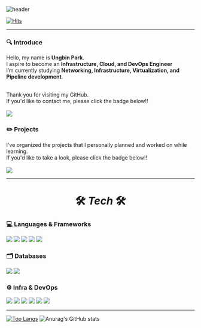 ![header](https://capsule-render.vercel.app/api?type=venom&color=auto&customColorList=2&height=200&section=header&text=Ungbbi&fontSize=70&fontColor=d6ace9&theme=gruvbox_light)
</br>

[![Hits](https://hits.seeyoufarm.com/api/count/incr/badge.svg?url=https://github.com/Ungbbi&count_bg=%23AAACE3&title_bg=%237B628E&icon=&icon_color=%23E7E7E7&title=Hits&edge_flat=false)](https://github.com/Ungbbi)
</br>
___
### 🔍 Introduce
Hello, my name is **Ungbin Park**.</br>
I aspire to become an **Infrastructure, Cloud, and DevOps Engineer**</br>
I’m currently studying **Networking, Infrastructure, Virtualization, and Pipeline development**.</br></br>

Thank you for visiting my GitHub.</br>
If you'd like to contact me, please click the badge below!! </br></br>
<a href="mailto:mandarin1999@tukorea.ac.kr"><img src="https://img.shields.io/badge/Gmail-EA4335?style=for-the-badge&logo=Gmail&logoColor=white&link=mandarin1999@tukorea.ac.kr"/></a>
</br>

### ✏️ Projects
I've organized the projects that I personally planned and worked on while learning.</br>
If you'd like to take a look, please click the badge below!!</br></br>
<a href="https://github.com/Ungbbi/Project-Portfolio"><img src="https://img.shields.io/badge/Github-181717?style=for-the-badge&logo=Github&logoColor=white&link=https://github.com/Ungbbi/Project-Portfolio"/></a>
___
# <div align="center"> 🛠️ *Tech* 🛠️</div>
### 💻 Languages & Frameworks
<img src="https://img.shields.io/badge/Python-3776AB?style=for-the-badge&logo=Python&logoColor=white"> <img src="https://img.shields.io/badge/Java-ED8B00?style=for-the-badge&logo=openjdk&logoColor=white"> <img src="https://img.shields.io/badge/C-A8B9CC?style=for-the-badge&logo=c&logoColor=white"> <img src="https://img.shields.io/badge/Linux-FCC624?style=for-the-badge&logo=linux&logoColor=white"> <img src="https://img.shields.io/badge/SpringBoot-6DB33F?style=for-the-badge&logo=springboot&logoColor=white"/> 

### 🗂️ Databases
<img src="https://img.shields.io/badge/MySQL-00000F?style=for-the-badge&logo=mysql&logoColor=white"/> <img src="https://img.shields.io/badge/OracleSQL-F80000?style=for-the-badge&logo=oracle&logoColor=white"/>

### ⚙️ Infra & DevOps
<img src="https://img.shields.io/badge/Amazon_AWS-232F3E?style=for-the-badge&logo=amazon-aws&logoColor=white"/> <img src="https://img.shields.io/badge/Ubuntu-E95420?style=for-the-badge&logo=ubuntu&logoColor=white"/> <img src="https://img.shields.io/badge/Docker-2496ED?style=for-the-badge&logo=docker&logoColor=white"/> <img src="https://img.shields.io/badge/kubernetes-326CE5?style=for-the-badge&logo=kubernetes&logoColor=white"/> <img src="https://img.shields.io/badge/elk stack-0C2074?style=for-the-badge&logo=elk stack&logoColor=white"/> <img src="https://img.shields.io/badge/Cisco-1BA0D7?style=for-the-badge&logo=cisco&logoColor=white"/>
___

  
</div>


[![Top Langs](https://github-readme-stats.vercel.app/api/top-langs/?username=ungbbi&theme=moltack)](https://github.com/anuraghazra/github-readme-stats)
![Anurag's GitHub stats](https://github-readme-stats.vercel.app/api?username=ungbbi&show_icons=true&theme=moltack)


<!--
**Ungbbi/Ungbbi** is a ✨ _special_ ✨ repository because its `README.md` (this file) appears on your GitHub profile.

Here are some ideas to get you started:

- 🔭 I’m currently working on ...
- 🌱 I’m currently learning ...
- 👯 I’m looking to collaborate on ...
- 🤔 I’m looking for help with ...
- 💬 Ask me about ...
- 📫 How to reach me: ...
- 😄 Pronouns: ...
- ⚡ Fun fact: ...
-->



